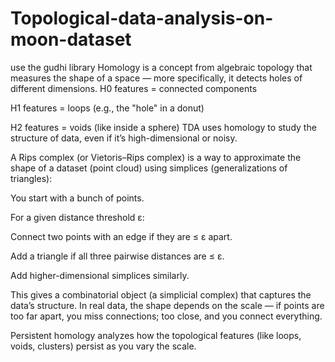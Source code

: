 # Topological-data-analysis-on-moon-dataset
use the gudhi library 
Homology is a concept from algebraic topology that measures the shape of a space — more specifically, it detects holes of different dimensions.
H0 features = connected components

H1 features = loops (e.g., the "hole" in a donut)

H2 features = voids (like inside a sphere)
TDA uses homology to study the structure of data, even if it’s high-dimensional or noisy.

A Rips complex (or Vietoris–Rips complex) is a way to approximate the shape of a dataset (point cloud) using simplices (generalizations of triangles):

You start with a bunch of points.

For a given distance threshold ε:

Connect two points with an edge if they are ≤ ε apart.

Add a triangle if all three pairwise distances are ≤ ε.

Add higher-dimensional simplices similarly.

This gives a combinatorial object (a simplicial complex) that captures the data’s structure.
In real data, the shape depends on the scale — if points are too far apart, you miss connections; too close, and you connect everything.

Persistent homology analyzes how the topological features (like loops, voids, clusters) persist as you vary the scale.
